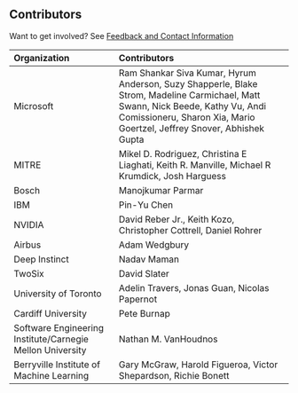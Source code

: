## Contributors

Want to get involved? See [Feedback and Contact Information](#feedback)

| **Organization**    | **Contributors**    |
| :---                | :---                |
| Microsoft           | Ram Shankar Siva Kumar, Hyrum Anderson, Suzy Shapperle, Blake Strom, Madeline Carmichael, Matt Swann, Nick Beede, Kathy Vu, Andi Comissioneru, Sharon Xia, Mario Goertzel, Jeffrey Snover, Abhishek Gupta  |
| MITRE               | Mikel D. Rodriguez, Christina E Liaghati, Keith R. Manville, Michael R Krumdick, Josh Harguess |
| Bosch               | Manojkumar Parmar |
| IBM                 | Pin-Yu Chen       |
| NVIDIA              | David Reber Jr., Keith Kozo, Christopher Cottrell, Daniel Rohrer |
| Airbus              | Adam Wedgbury     |
| Deep Instinct       | Nadav Maman       |
| TwoSix              | David Slater      |
| University of Toronto | Adelin Travers, Jonas Guan, Nicolas Papernot |
| Cardiff University  | Pete Burnap |
| Software Engineering Institute/Carnegie Mellon University | Nathan M. VanHoudnos | 
| Berryville Institute of Machine Learning | Gary McGraw, Harold Figueroa, Victor Shepardson, Richie Bonett|
